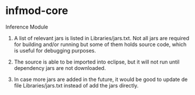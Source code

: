infmod-core
===========

Inference Module


1) A list of relevant jars is listed in Libraries/jars.txt. Not all jars are required
   for building and/or running but some of them holds source code, which is useful for
   debugging purposes.

2) The source is able to be imported into eclipse, but it will not run until dependency
   jars are not downloaded.

3) In case more jars are added in the future, it would be good to update de file
   Libraries/jars.txt instead of add the jars directly.
